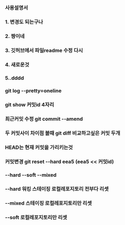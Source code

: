 ### 사용설명서 
### 1. 변경도 되는구나
### 2. 짱이네
### 3. 깃허브에서 파일readme 수정 다시
### 4. 새로운것
### 5..dddd

### git log --pretty=oneline
### git show 커밋id 4자리 

### 최근커밋 수정    git commit --amend
### 두 커밋사이 차이점 볼때 git diff 비교하고싶은 커밋 두개
### HEAD는 현재 커밋을 가리키는것
### 커밋변경 git reset --hard eea5         (eea5 << 커밋id)
### --hard  --soft  --mixed
### --hard 워킹 스테이징 로컬레포지토리 전부다 리셋
### --mixed 스테이징 로컬레포지토리만 리셋
### --soft 로컬레포지토리만 리셋